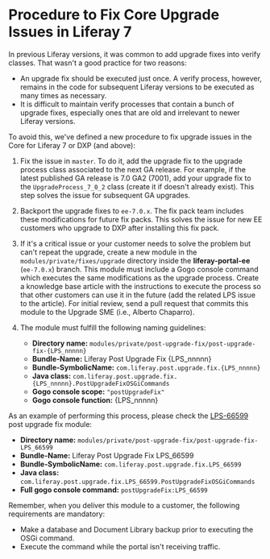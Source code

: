 # Procedure to Fix Core Upgrade Issues in Liferay 7

In previous Liferay versions, it was common to add upgrade fixes into verify
classes. That wasn't a good practice for two reasons:

- An upgrade fix should be executed just once. A verify process, however,
remains in the code for subsequent Liferay versions to be executed as many times
as necessary.
- It is difficult to maintain verify processes that contain a bunch of upgrade
fixes, especially ones that are old and irrelevant to newer Liferay versions.

To avoid this, we've defined a new procedure to fix upgrade issues in the Core
for Liferay 7 or DXP (and above):

1. Fix the issue in `master`. To do it, add the upgrade fix to the upgrade
process class associated to the next GA release. For example, if the latest
published GA release is 7.0 GA2 (7001), add your upgrade fix to the
`UpgradeProcess_7_0_2` class (create it if doesn't already exist). This step
solves the issue for subsequent GA upgrades.

2. Backport the upgrade fixes to `ee-7.0.x`. The fix pack team includes these
modifications for future fix packs. This solves the issue for new EE customers
who upgrade to DXP after installing this fix pack.

3. If it's a critical issue or your customer needs to solve the problem but
can't repeat the upgrade, create a new module in the
`modules/private/fixes/upgrade` directory inside the **liferay-portal-ee**
(`ee-7.0.x`) branch. This module must include a Gogo console command which
executes the same modifications as the upgrade process. Create a knowledge base
article with the instructions to execute the process so that other customers can
use it in the future (add the related LPS issue to the article). For initial
review, send a pull request that commits this module to the Upgrade SME (i.e.,
Alberto Chaparro).

4. The module must fulfill the following naming guidelines:

	- **Directory name:**
	`modules/private/post-upgrade-fix/post-upgrade-fix-{LPS_nnnnn}`
	- **Bundle-Name:** Liferay Post Upgrade Fix {LPS_nnnnn}
	- **Bundle-SymbolicName:** `com.liferay.post.upgrade.fix.{LPS_nnnnn}`
	- **Java class:**
	`com.liferay.post.upgrade.fix.{LPS_nnnnn}.PostUpgradeFixOSGiCommands`
	- **Gogo console scope:** `"postUpgradeFix"`
	- **Gogo console function:** {LPS_nnnnn}

As an example of performing this process, please check the
[LPS-66599](https://issues.liferay.com/browse/LPS-66599) post upgrade fix
module:

- **Directory name:**
`modules/private/post-upgrade-fix/post-upgrade-fix-LPS_66599`
- **Bundle-Name:** Liferay Post Upgrade Fix LPS_66599
- **Bundle-SymbolicName:** `com.liferay.post.upgrade.fix.LPS_66599`
- **Java class:**
`com.liferay.post.upgrade.fix.LPS_66599.PostUpgradeFixOSGiCommands`
- **Full gogo console command:** `postUpgradeFix:LPS_66599`

Remember, when you deliver this module to a customer, the following
requirements are mandatory:

- Make a database and Document Library backup prior to executing the OSGi
command.
- Execute the command while the portal isn't receiving traffic.